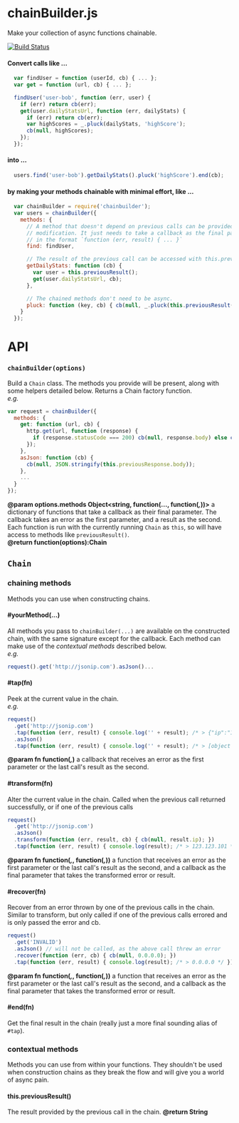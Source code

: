 # chainBuilder.js

Make your collection of async functions chainable.

[![Build Status](https://travis-ci.org/electronifie/chain-builder.svg)](https://travis-ci.org/electronifie/chain-builder)

#### Convert calls like ...
```javascript
  var findUser = function (userId, cb) { ... };
  var get = function (url, cb) { ... };

  findUser('user-bob', function (err, user) {
    if (err) return cb(err);
    get(user.dailyStatsUrl, function (err, dailyStats) {
      if (err) return cb(err);
      var highScores = _.pluck(dailyStats, 'highScore');
      cb(null, highScores);
    });
  });
```

#### into ...
```javascript
  users.find('user-bob').getDailyStats().pluck('highScore').end(cb);
```

#### by making your methods chainable with minimal effort, like ...
```javascript
  var chainBuilder = require('chainbuilder');
  var users = chainBuilder({
    methods: {
      // A method that doesn't depend on previous calls can be provided without 
      // modification. It just needs to take a callback as the final paramater
      // in the format `function (err, result) { ... }`
      find: findUser,

      // The result of the previous call can be accessed with this.previousResult();
      getDailyStats: function (cb) {
        var user = this.previousResult();
        get(user.dailyStatsUrl, cb);
      },

      // The chained methods don't need to be async.
      pluck: function (key, cb) { cb(null, _.pluck(this.previousResult(), key)); }
    }
  });
```

# API
### `chainBuilder(options)`
Build a `Chain` class. The methods you provide will be present, along with some helpers detailed below. Returns a Chain factory function.  
_e.g._ 
```javascript
var request = chainBuilder({
  methods: {
    get: function (url, cb) { 
      http.get(url, function (response) {
        if (response.statusCode === 200) cb(null, response.body) else cb(response.statusMessage);
      }); 
    },
    asJson: function (cb) { 
      cb(null, JSON.stringify(this.previousResponse.body)); 
    },
    ...
  }
});
```
**@param options.methods Object<string, function(..., function(*,*))>** a dictionary of functions that take a callback as their final parameter. The callback takes an error as the first parameter, and a result as the second. Each function is run with the currently running `Chain` as `this`, so will have access to methods like `previousResult()`.  
**@return function(options):Chain**  

## `Chain`

### chaining methods
Methods you can use when constructing chains.

#### #yourMethod(...)
All methods you pass to `chainBuilder(...)` are available on the constructed chain, with the same signature except for the callback. Each method can make use of the _contextual methods_ described below.   
_e.g._ 
```javascript 
request().get('http://jsonip.com').asJson()...
```

#### #tap(fn)
Peek at the current value in the chain.  
_e.g._
```javascript 
request()
  .get('http://jsonip.com')
  .tap(function (err, result) { console.log('' + result); /* > {"ip":"123.123.101","about":"/about","Pro!":"http://getjsonip.com"} */ })
  .asJson()
  .tap(function (err, result) { console.log('' + result); /* > [object Object] */ })
```  
**@param fn function(*,*)** a callback that receives an error as the first parameter or the last call's result as the second.

#### #transform(fn)
Alter the current value in the chain. Called when the previous call returned successfully, or if one of the previous calls 
```javascript 
request()
  .get('http://jsonip.com')
  .asJson()
  .transform(function (err, result, cb) { cb(null, result.ip); })
  .tap(function (err, result) { console.log(result); /* > 123.123.101 */ })
``` 
**@param fn function(*,*, function(*,*))** a function that receives an error as the first parameter or the last call's result as the second, and a callback as the final parameter that takes the transformed error or result.

#### #recover(fn)
Recover from an error thrown by one of the previous calls in the chain. Similar to transform, but only called if one of the previous calls errored and is only passed the error and cb.
```javascript 
request()
  .get('INVALID')
  .asJson() // will not be called, as the above call threw an error
  .recover(function (err, cb) { cb(null, 0.0.0.0); })
  .tap(function (err, result) { console.log(result); /* > 0.0.0.0 */ })
``` 
**@param fn function(*,*, function(*,*))** a function that receives an error as the first parameter or the last call's result as the second, and a callback as the final parameter that takes the transformed error or result.

#### #end(fn)
Get the final result in the chain (really just a more final sounding alias of `#tap`).

### contextual methods
Methods you can use from within your functions. They shouldn't be used when construction chains as they break the flow and will give you a world of async pain.

#### this.previousResult()
The result provided by the previous call in the chain.
**@return String**

